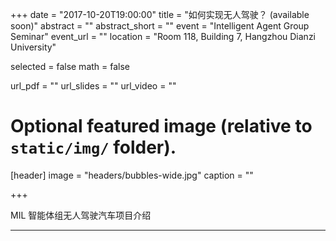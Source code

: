 +++
date = "2017-10-20T19:00:00"
title = "如何实现无人驾驶？ (available soon)"
abstract = ""
abstract_short = ""
event = "Intelligent Agent Group Seminar"
event_url = ""
location = "Room 118, Building 7, Hangzhou Dianzi University"

selected = false
math = false

url_pdf = ""
url_slides = ""
url_video = ""

# Optional featured image (relative to `static/img/` folder).
[header]
image = "headers/bubbles-wide.jpg"
caption = ""

+++

MIL 智能体组无人驾驶汽车项目介绍

---
